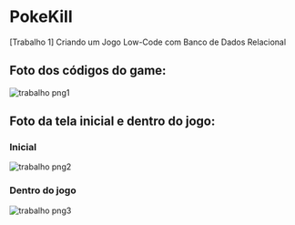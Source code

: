# PokeKill
[Trabalho 1] Criando um Jogo Low-Code com Banco de Dados Relacional

## Foto dos códigos do game:

![trabalho png1](https://github.com/Viniyoda/PokeKill/assets/144862427/7dbe321f-a129-4fbd-8d55-b9147e7e6bbf)

## Foto da tela inicial e dentro do jogo:
### Inicial
![trabalho png2](https://github.com/Viniyoda/PokeKill/assets/144862427/d1440466-3edb-4e35-b628-10e5cb34a84f)

### Dentro do jogo
![trabalho png3](https://github.com/Viniyoda/PokeKill/assets/144862427/b8802d3a-04bf-4454-b523-1d108bada024)
